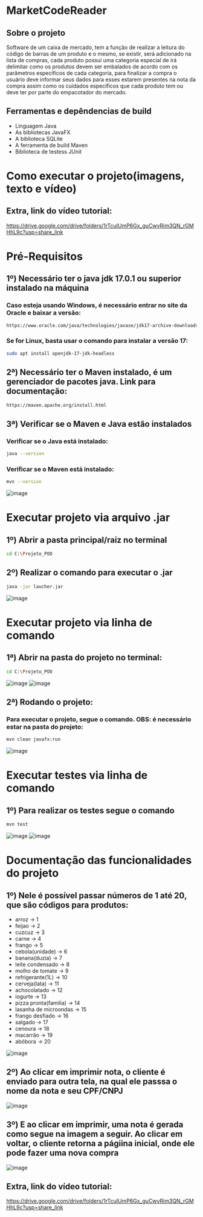 # MarketCodeReader
## Sobre o projeto
Software de um caixa de mercado, tem a função de realizar a leitura do
código de barras de um produto e o mesmo, se existir, será adicionado na lista de
compras, cada produto possui uma categoria especial de irá delimitar como os
produtos devem ser embalados de acordo com os parâmetros específicos de cada
categoria, para finalizar a compra o usuário deve informar seus dados para esses
estarem presentes na nota da compra assim como os cuidados específicos que
cada produto tem ou deve ter por parte do empacotador do mercado.
## Ferramentas e depêndencias de build
- Linguagem Java
- As bibliotecas JavaFX
- A biblioteca SQLite
- A ferramenta de build Maven
- Biblioteca de testess JUnit

# Como executar o projeto(imagens, texto e vídeo)

## Extra, link do vídeo tutorial:
https://drive.google.com/drive/folders/1rTcuIUmP6Gx_guCwvRim3QN_rGMHhL9c?usp=share_link
# Pré-Requisitos
## 1º) Necessário ter o java jdk 17.0.1 ou superior instalado na máquina
### Caso esteja usando Windows, é necessário entrar no site da Oracle e baixar a versão:
```bash
https://www.oracle.com/java/technologies/javase/jdk17-archive-downloads.html
```
### Se for Linux, basta usar o comando para instalar a versão 17:
```bash
sudo apt install openjdk-17-jdk-headless
```
## 2ª) Necessário ter o Maven instalado, é um gerenciador de pacotes java. Link para documentação:
```bash
https://maven.apache.org/install.html
```
## 3ª) Verificar se o Maven e Java estão instalados
### Verificar se o Java está instalado:
```bash
java --version
```
### Verificar se o Maven está instalado:
```bash
mvn --version
```
![image](https://user-images.githubusercontent.com/58920070/200893806-a93cf56e-10f7-4cef-ab30-9731fef4d139.png)
# Executar projeto via arquivo .jar
## 1º) Abrir a pasta principal/raiz no terminal
```bash
cd C:\Projeto_POO 
```
## 2º) Realizar o comando para executar o .jar
```bash
java -jar laucher.jar
```
![image](https://user-images.githubusercontent.com/58920070/201536374-0ea24e7a-874a-4aa0-accd-36f7c36fd5d4.png)

# Executar projeto via linha de comando
## 1ª) Abrir na pasta do projeto no terminal:
```bash
cd C:\Projeto_POO 
```
![image](https://user-images.githubusercontent.com/58920070/200817281-e229f0c7-81a8-4957-abbe-b16ee4f3a19b.png)
![image](https://user-images.githubusercontent.com/58920070/200817386-b8c29b78-6840-4ece-ae7c-57ac0d0745d3.png)
## 2ª) Rodando o projeto:
### Para executar o projeto, segue o comando. OBS: é necessário estar na pasta do projeto:
```bash
mvn clean javafx:run
```
![image](https://user-images.githubusercontent.com/58920070/200894533-4686ae88-3021-42c8-8696-4aa7dbb5c19b.png)
# Executar testes via linha de comando
## 1º) Para realizar os testes segue o comando
```bash
mvn test
```
![image](https://user-images.githubusercontent.com/58920070/201537033-acefbcf1-4fbb-438d-96da-e17b570959e2.png)
![image](https://user-images.githubusercontent.com/58920070/201536922-6bd1cf50-ca1a-457c-a736-bd9e0a40f2f4.png)
# Documentação das funcionalidades do projeto
## 1º) Nele é possível passar números de 1 até 20, que são códigos para produtos: 
- arroz -> 1
- feijao -> 2
- cuzcuz -> 3
- carne -> 4
- frango -> 5
- cebola(unidade) -> 6
- banana(duzia) -> 7
- leite condensado -> 8
- molho de tomate -> 9
- refrigerante(1L) -> 10
- cerveja(lata) -> 11
- achocolatado -> 12
- iogurte -> 13
- pizza pronta(familia) -> 14
- lasanha de microondas -> 15
- frango desfiado -> 16
- salgado -> 17
- cenoura -> 18
- macarrão -> 19
- abóbora -> 20

![image](https://user-images.githubusercontent.com/58920070/200896464-c6c71d1b-6a5b-4679-b213-40442b285c15.png)

## 2º) Ao clicar em imprimir nota, o cliente é enviado para outra tela, na qual ele passsa o nome da nota e seu CPF/CNPJ

![image](https://user-images.githubusercontent.com/58920070/200897368-ef36d343-2d5c-4db7-b077-74ab63562c66.png)

## 3º) E ao clicar em imprimir, uma nota é gerada como segue na imagem a seguir. Ao clicar em voltar, o cliente retorna a págiina inicial, onde ele pode fazer uma nova compra
![image](https://user-images.githubusercontent.com/58920070/200897623-ffc9dbd7-7b58-47c9-84a8-dbbc3d1a343e.png)

## Extra, link do vídeo tutorial:
https://drive.google.com/drive/folders/1rTcuIUmP6Gx_guCwvRim3QN_rGMHhL9c?usp=share_link
